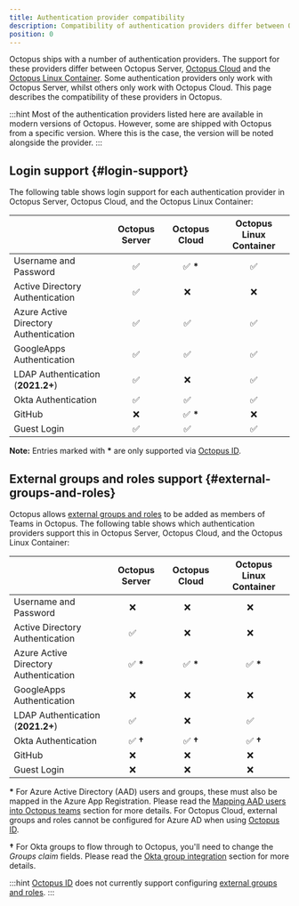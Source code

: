 ```yaml
---
title: Authentication provider compatibility
description: Compatibility of authentication providers differ between Octopus Server and Octopus Cloud.
position: 0
---
```


Octopus ships with a number of authentication providers. The support for these providers differ between Octopus Server, [Octopus Cloud](/docs/octopus-cloud/index.md) and the [Octopus Linux Container](/docs/installation/octopus-server-linux-container/index.md). Some authentication providers only work with Octopus Server, whilst others only work with Octopus Cloud. This page describes the compatibility of these providers in Octopus.

:::hint
Most of the authentication providers listed here are available in modern versions of Octopus. However, some are shipped with Octopus from a specific version. Where this is the case, the version will be noted alongside the provider.
:::

## Login support {#login-support}

The following table shows login support for each authentication provider in Octopus Server, Octopus Cloud, and the Octopus Linux Container:

|                                       | Octopus Server     | Octopus Cloud   | Octopus Linux Container |
|---------------------------------------|:------------------:|:---------------:|:-----------------------:|
| Username and Password                 | :white_check_mark: | :white_check_mark: **\*** | :white_check_mark: |
| Active Directory Authentication       | :white_check_mark: | :x:&nbsp;&nbsp;&nbsp; | :x: |
| Azure Active Directory Authentication | :white_check_mark: | :white_check_mark:&nbsp;&nbsp;&nbsp; | :white_check_mark: |
| GoogleApps Authentication             | :white_check_mark: | :white_check_mark:&nbsp;&nbsp;&nbsp; | :white_check_mark: |
| LDAP Authentication (**2021.2+**)| :white_check_mark: | :x:&nbsp;&nbsp;&nbsp; | :white_check_mark: |
| Okta Authentication                   | :white_check_mark: | :white_check_mark:&nbsp;&nbsp;&nbsp; | :white_check_mark: |
| GitHub                                | :x: | :white_check_mark: **\*** | :x: |
| Guest Login                           | :white_check_mark: | :white_check_mark:&nbsp;&nbsp;&nbsp; | :white_check_mark: |

**Note:** Entries marked with **\*** are only supported via [Octopus ID](/docs/security/authentication/octopusid-authentication.md).

## External groups and roles support {#external-groups-and-roles}

Octopus allows [external groups and roles](/docs/security/users-and-teams/external-groups-and-roles.md) to be added as members of Teams in Octopus. The following table shows which authentication providers support this in Octopus Server, Octopus Cloud, and the Octopus Linux Container:

|                                         | Octopus Server     | Octopus Cloud   | Octopus Linux Container |
|-----------------------------------------|:------------------:|:---------------:|:-----------------------:|
| Username and Password                   | :x:&nbsp;&nbsp;&nbsp; | :x:&nbsp;&nbsp;&nbsp; | :x:&nbsp;&nbsp;&nbsp; |
| Active Directory Authentication         | :white_check_mark:&nbsp;&nbsp;&nbsp; | :x:&nbsp;&nbsp;&nbsp; | :x:&nbsp;&nbsp;&nbsp; |
| Azure Active Directory Authentication   | :white_check_mark: **\*** | :white_check_mark: **\*** | :white_check_mark: **\*** |
| GoogleApps Authentication               | :x:&nbsp;&nbsp;&nbsp; | :x:&nbsp;&nbsp;&nbsp; | :x:&nbsp;&nbsp;&nbsp; |
| LDAP Authentication (**2021.2+**)  | :white_check_mark:&nbsp;&nbsp;&nbsp; | :x:&nbsp;&nbsp;&nbsp; | :white_check_mark:&nbsp;&nbsp;&nbsp; |
| Okta Authentication                     | :white_check_mark: **†**| :white_check_mark: **†** | :white_check_mark: **†**|
| GitHub                                  | :x:&nbsp;&nbsp;&nbsp; | :x:&nbsp;&nbsp;&nbsp; | :x:&nbsp;&nbsp;&nbsp; |
| Guest Login                             | :x:&nbsp;&nbsp;&nbsp; | :x:&nbsp;&nbsp;&nbsp; | :x:&nbsp;&nbsp;&nbsp; |

**\*** For Azure Active Directory (AAD) users and groups, these must also be mapped in the Azure App Registration. Please read the [Mapping AAD users into Octopus teams](/docs/security/authentication/azure-ad-authentication.md#mapping-aad-users-into-octopus-teams-optional) section for more details. For Octopus Cloud, external groups and roles cannot be configured for Azure AD when using [Octopus ID](/docs/security/authentication/octopusid-authentication.md).

**†** For Okta groups to flow through to Octopus, you'll need to change the _Groups claim_ fields. Please read the [Okta group integration](/docs/security/authentication/okta-authentication.md#Oktaauthentication-OpenIDConnectSettings-OktaGroups) section for more details.

:::hint
[Octopus ID](/docs/security/authentication/octopusid-authentication.md) does not currently support configuring [external groups and roles](/docs/security/users-and-teams/external-groups-and-roles.md).
:::
